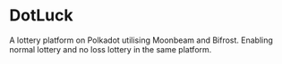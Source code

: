 # DotLuck
A lottery platform on Polkadot utilising Moonbeam and Bifrost. Enabling normal lottery and no loss lottery in the same platform.
